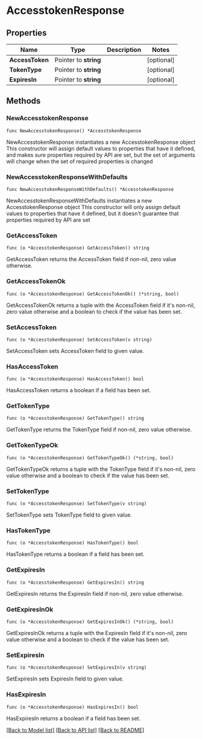 # AccesstokenResponse

## Properties

Name | Type | Description | Notes
------------ | ------------- | ------------- | -------------
**AccessToken** | Pointer to **string** |  | [optional] 
**TokenType** | Pointer to **string** |  | [optional] 
**ExpiresIn** | Pointer to **string** |  | [optional] 

## Methods

### NewAccesstokenResponse

`func NewAccesstokenResponse() *AccesstokenResponse`

NewAccesstokenResponse instantiates a new AccesstokenResponse object
This constructor will assign default values to properties that have it defined,
and makes sure properties required by API are set, but the set of arguments
will change when the set of required properties is changed

### NewAccesstokenResponseWithDefaults

`func NewAccesstokenResponseWithDefaults() *AccesstokenResponse`

NewAccesstokenResponseWithDefaults instantiates a new AccesstokenResponse object
This constructor will only assign default values to properties that have it defined,
but it doesn't guarantee that properties required by API are set

### GetAccessToken

`func (o *AccesstokenResponse) GetAccessToken() string`

GetAccessToken returns the AccessToken field if non-nil, zero value otherwise.

### GetAccessTokenOk

`func (o *AccesstokenResponse) GetAccessTokenOk() (*string, bool)`

GetAccessTokenOk returns a tuple with the AccessToken field if it's non-nil, zero value otherwise
and a boolean to check if the value has been set.

### SetAccessToken

`func (o *AccesstokenResponse) SetAccessToken(v string)`

SetAccessToken sets AccessToken field to given value.

### HasAccessToken

`func (o *AccesstokenResponse) HasAccessToken() bool`

HasAccessToken returns a boolean if a field has been set.

### GetTokenType

`func (o *AccesstokenResponse) GetTokenType() string`

GetTokenType returns the TokenType field if non-nil, zero value otherwise.

### GetTokenTypeOk

`func (o *AccesstokenResponse) GetTokenTypeOk() (*string, bool)`

GetTokenTypeOk returns a tuple with the TokenType field if it's non-nil, zero value otherwise
and a boolean to check if the value has been set.

### SetTokenType

`func (o *AccesstokenResponse) SetTokenType(v string)`

SetTokenType sets TokenType field to given value.

### HasTokenType

`func (o *AccesstokenResponse) HasTokenType() bool`

HasTokenType returns a boolean if a field has been set.

### GetExpiresIn

`func (o *AccesstokenResponse) GetExpiresIn() string`

GetExpiresIn returns the ExpiresIn field if non-nil, zero value otherwise.

### GetExpiresInOk

`func (o *AccesstokenResponse) GetExpiresInOk() (*string, bool)`

GetExpiresInOk returns a tuple with the ExpiresIn field if it's non-nil, zero value otherwise
and a boolean to check if the value has been set.

### SetExpiresIn

`func (o *AccesstokenResponse) SetExpiresIn(v string)`

SetExpiresIn sets ExpiresIn field to given value.

### HasExpiresIn

`func (o *AccesstokenResponse) HasExpiresIn() bool`

HasExpiresIn returns a boolean if a field has been set.


[[Back to Model list]](../README.md#documentation-for-models) [[Back to API list]](../README.md#documentation-for-api-endpoints) [[Back to README]](../README.md)


